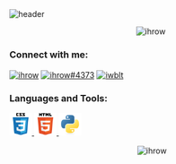 <img src="https://github.com/iwblt/iwblt/blob/main/assets/github.gif" alt="header">
<p align="center"> <img src="https://komarev.com/ghpvc/?username=ihrow&label=homies&color=ffff00&style=flat" alt="ihrow" /> </p>

<h3 align="left">Connect with me:</h3>
<p align="left">
<a href="https://fb.com/ihrow" target="blank"><img align="center" src="https://raw.githubusercontent.com/rahuldkjain/github-profile-readme-generator/master/src/images/icons/Social/facebook.svg" alt="ihrow" height="30" width="40" /></a>
<a href="https://discord.gg/ihrow#4373" target="blank"><img align="center" src="https://raw.githubusercontent.com/rahuldkjain/github-profile-readme-generator/master/src/images/icons/Social/discord.svg" alt="ihrow#4373" height="30" width="40" /></a>
 <a href="t.me/iwblt" target="blank"><img align="center" src="https://upload.wikimedia.org/wikipedia/commons/thumb/8/82/Telegram_logo.svg/1024px-Telegram_logo.svg.png" alt="iwblt" height="40" width="40" /></a>
</p>



<h3 align="left">Languages and Tools:</h3>
<p align="left"> <a href="https://www.w3schools.com/css/" target="_blank"> <img src="https://raw.githubusercontent.com/devicons/devicon/master/icons/css3/css3-original-wordmark.svg" alt="css3" width="40" height="40"/> </a> <a href="https://www.w3.org/html/" target="_blank"> <img src="https://raw.githubusercontent.com/devicons/devicon/master/icons/html5/html5-original-wordmark.svg" alt="html5" width="40" height="40"/> </a> <a href="https://www.python.org" target="_blank"> <img src="https://raw.githubusercontent.com/devicons/devicon/master/icons/python/python-original.svg" alt="python" width="40" height="40"/> </a> </p>

<p align="center">&nbsp;<img align="center" src="https://github-readme-stats.vercel.app/api?username=ihrow&show_icons=true&theme=dark&title_color=ffffff&text_color=ffffff&hide_border=true&locale=en" alt="ihrow" /></p>
